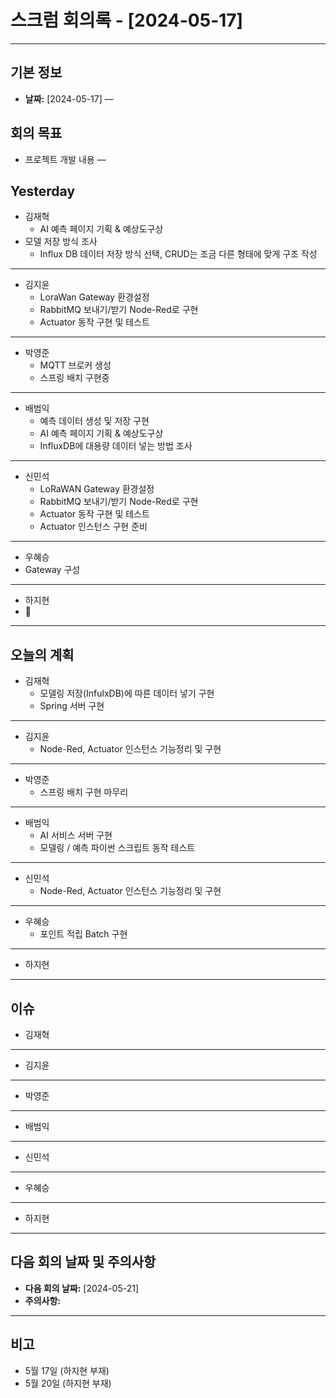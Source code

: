 # 스크럼 회의록 - [2024-05-17] 
---

## 기본 정보
- **날짜:** [2024-05-17]
—

## 회의 목표
- 프로젝트 개발 내용
—


## Yesterday
- 김재혁
	- AI 예측 페이지 기획 & 예상도구상 
- 모델 저장 방식 조사
	- Influx DB 데이터 저장 방식 선택, CRUD는 조금 다른 형태에 맞게 구조 작성

---
- 김지윤
	- LoraWan Gateway 환경설정
	- RabbitMQ 보내기/받기 Node-Red로 구현
	- Actuator 동작 구현 및 테스트

---
- 박영준 
	- MQTT 브로커 생성
	- 스프링 배치 구현중

---
- 배범익 
	- 예측 데이터 생성 및 저장 구현
	- AI 예측 페이지 기획 & 예상도구상
	- InfluxDB에 대용량 데이터 넣는 방법 조사
--- 
- 신민석
	- LoRaWAN Gateway 환경설정
	- RabbitMQ 보내기/받기 Node-Red로 구현
	- Actuator 동작 구현 및 테스트
	- Actuator 인스턴스 구현 준비 

---
- 우혜승
- Gateway 구성
---
- 하지현 
- 🍔

---

## 오늘의 계획
- 김재혁
	- 모델링 저장(InfulxDB)에 따른 데이터 넣기 구현 
	- Spring 서버 구현

---
- 김지윤
	- Node-Red, Actuator 인스턴스 기능정리 및 구현

---
- 박영준
	- 스프링 배치 구현 마무리
	
---
- 배범익
	- AI 서비스 서버 구현
	- 모델링 / 예측 파이썬 스크립트 동작 테스트 
---
- 신민석
	- Node-Red, Actuator 인스턴스 기능정리 및 구현
---
- 우혜승 
	- 포인트 적립 Batch 구현

---
- 하지현

 ---

## 이슈
- 김재혁

---
- 김지윤

---
- 박영준
	
---

- 배범익

--- 	
- 신민석

---
- 우혜승 

---
- 하지현

---

## 다음 회의 날짜 및 주의사항

- **다음 회의 날짜:** [2024-05-21]
- **주의사항:**

---
## 비고
- 5월 17일 (하지현 부재)
- 5월 20일 (하지현 부재)



